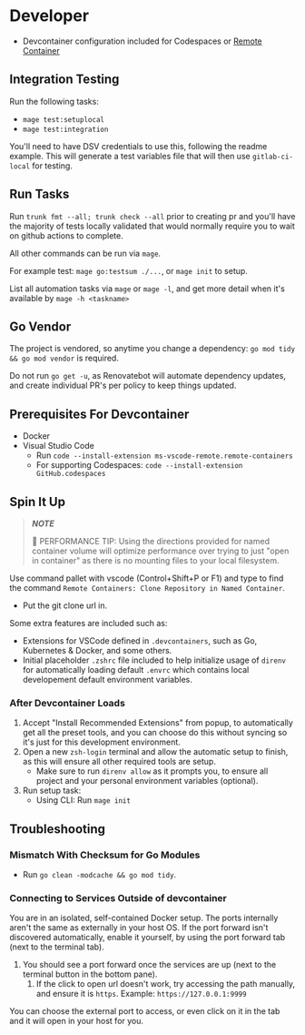 # Developer

- Devcontainer configuration included for Codespaces or [Remote Container](https://code.visualstudio.com/docs/remote/containers)

## Integration Testing

Run the following tasks:

- `mage test:setuplocal`
- `mage test:integration`

You'll need to have DSV credentials to use this, following the readme example.
This will generate a test variables file that will then use `gitlab-ci-local` for testing.

## Run Tasks

Run `trunk fmt --all; trunk check --all` prior to creating pr and you'll have the majority of tests locally validated that would normally require you to wait on github actions to complete.

All other commands can be run via `mage`.

For example test: `mage go:testsum ./...`, or `mage init` to setup.

List all automation tasks via `mage` or `mage -l`, and get more detail when it's available by `mage -h <taskname>`

## Go Vendor

The project is vendored, so anytime you change a dependency: `go mod tidy && go mod vendor` is required.

Do not run `go get -u`, as Renovatebot will automate dependency updates, and create individual PR's per policy to keep things updated.

## Prerequisites For Devcontainer

- Docker
- Visual Studio Code
  - Run `code --install-extension ms-vscode-remote.remote-containers`
  - For supporting Codespaces: `code --install-extension GitHub.codespaces`

## Spin It Up

> **_NOTE_**
>
> 🐎 PERFORMANCE TIP: Using the directions provided for named container volume will optimize performance over trying to just "open in container" as there is no mounting files to your local filesystem.

Use command pallet with vscode (Control+Shift+P or F1) and type to find the command `Remote Containers: Clone Repository in Named Container`.

- Put the git clone url in.

Some extra features are included such as:

- Extensions for VSCode defined in `.devcontainers`, such as Go, Kubernetes & Docker, and some others.
- Initial placeholder `.zshrc` file included to help initialize usage of `direnv` for automatically loading default `.envrc` which contains local developement default environment variables.

### After Devcontainer Loads

1. Accept "Install Recommended Extensions" from popup, to automatically get all the preset tools, and you can choose do this without syncing so it's just for this development environment.
2. Open a new `zsh-login` terminal and allow the automatic setup to finish, as this will ensure all other required tools are setup.
   - Make sure to run `direnv allow` as it prompts you, to ensure all project and your personal environment variables (optional).
3. Run setup task:
   - Using CLI: Run `mage init`

## Troubleshooting

### Mismatch With Checksum for Go Modules

- Run `go clean -modcache && go mod tidy`.

### Connecting to Services Outside of devcontainer

You are in an isolated, self-contained Docker setup.
The ports internally aren't the same as externally in your host OS.
If the port forward isn't discovered automatically, enable it yourself, by using the port forward tab (next to the terminal tab).

1. You should see a port forward once the services are up (next to the terminal button in the bottom pane).
   1. If the click to open url doesn't work, try accessing the path manually, and ensure it is `https`.
      Example: `https://127.0.0.1:9999`

You can choose the external port to access, or even click on it in the tab and it will open in your host for you.
